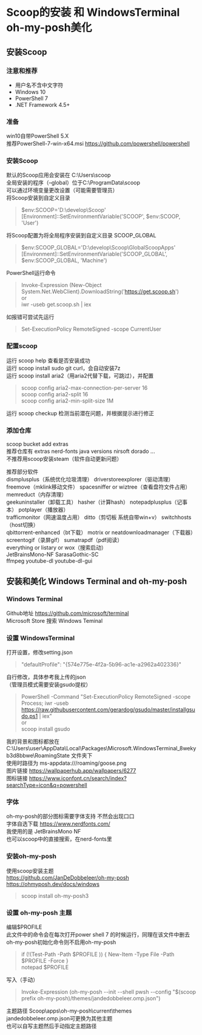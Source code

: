# Scoop的安装 和 WindowsTerminal oh-my-posh美化



## 安装Scoop

### 注意和推荐
- 用户名不含中文字符
- Windows 10
- PowerShell 7
- .NET Framework 4.5+

### 准备
win10自带PowerShell 5.X  
推荐PowerShell-7-win-x64.msi  https://github.com/powershell/powershell

### 安装Scoop
默认的Scoop应用会安装在 C:\Users<user>\scoop  
全局安装的程序（–global）位于C:\ProgramData\scoop  
可以通过环境变量更改设置（可能需要管理员）  
将Scoop安装到自定义目录
>\$env:SCOOP='D:\develop\Scoop'  
>[Environment]::SetEnvironmentVariable('SCOOP', $env:SCOOP, 'User')

将Scoop配置为将全局程序安装到自定义目录 SCOOP_GLOBAL
>\$env:SCOOP_GLOBAL='D:\develop\Scoop\GlobalScoopApps'  
>[Environment]::SetEnvironmentVariable('SCOOP_GLOBAL', $env:SCOOP_GLOBAL, 'Machine')


PowerShell运行命令
>Invoke-Expression (New-Object System.Net.WebClient).DownloadString('https://get.scoop.sh')  
>or  
>iwr -useb get.scoop.sh | iex

如报错可尝试先运行
>Set-ExecutionPolicy RemoteSigned -scope CurrentUser

### 配置scoop
运行 scoop help 查看是否安装成功  
运行 scoop install sudo git curl，会自动安装7z  
运行 scoop install aria2（用aria2代替下载，可跳过），并配置
>scoop config aria2-max-connection-per-server 16  
>scoop config aria2-split 16  
>scoop config aria2-min-split-size 1M  

运行 scoop checkup 检测当前潜在问题，并根据提示进行修正

### 添加仓库
scoop bucket add extras  
推荐仓库有 extras nerd-fonts java versions nirsoft dorado ...  
不推荐用scoop安装steam（软件自动更新问题）  
  
推荐部分软件  
dismplusplus（系统优化垃圾清理） driverstoreexplorer（驱动清理） freemove（mklink移动文件） spacesniffer or wiztree（查看盘符文件占用） memreduct（内存清理）  
geekuninstaller（卸载工具） hasher（计算hash） notepadplusplus（记事本） potplayer（播放器）  
trafficmonitor（网速温度占用） ditto（剪切板 系统自带win+v） switchhosts（host切换）  
qbittorrent-enhanced（bt下载） motrix or neatdownloadmanager（下载器）  
screentogif（录屏gif） sumatrapdf（pdf阅读）  
everything or listary or wox（搜索启动）  
JetBrainsMono-NF SarasaGothic-SC   
ffmpeg youtube-dl youtube-dl-gui    







## 安装和美化 Windows Terminal and oh-my-posh

### Windows Terminal
Github地址 https://github.com/microsoft/terminal  
Microsoft Store 搜索 Windows Teminal

### 设置 WindowsTerminal
打开设置，修改setting.json
>"defaultProfile": "{574e775e-4f2a-5b96-ac1e-a2962a402336}"

自行修改，具体参考我上传的json  
（管理员模式需要安装gsudo提权）
>PowerShell -Command "Set-ExecutionPolicy RemoteSigned -scope Process; iwr -useb https://raw.githubusercontent.com/gerardog/gsudo/master/installgsudo.ps1 | iex"  
>or    
>scoop install gsudo  

我的背景和图标都放在 C:\Users\user\AppData\Local\Packages\Microsoft.WindowsTerminal_8wekyb3d8bbwe\RoamingState 文件夹下  
使用时路径为 ms-appdata:///roaming/goose.png  
图片链接 https://wallpaperhub.app/wallpapers/6277  
图标链接 https://www.iconfont.cn/search/index?searchType=icon&q=powershell

### 字体
oh-my-posh的部分图标需要字体支持 不然会出现口口  
字体自选下载 https://www.nerdfonts.com/  
我使用的是 JetBrainsMono NF  
也可以scoop中的直接搜索，在nerd-fonts里

### 安装oh-my-posh
使用scoop安装主题  
https://github.com/JanDeDobbeleer/oh-my-posh  
https://ohmyposh.dev/docs/windows  
>scoop install oh-my-posh3

### 设置 oh-my-posh 主题
编辑$PROFILE  
此文件中的命令会在每次打开power shell 7 的时候运行，同理在该文件中删去oh-my-posh初始化命令则不启用oh-my-posh
>if (!(Test-Path -Path \$PROFILE )) { New-Item -Type File -Path $PROFILE -Force }  
>notepad $PROFILE

写入（手动）
>Invoke-Expression (oh-my-posh --init --shell pwsh --config "$(scoop prefix oh-my-posh)/themes/jandedobbeleer.omp.json")

主题路径 Scoop\apps\oh-my-posh\current\themes  
jandedobbeleer.omp.json可更换为其他主题  
也可以自写主题然后手动指定主题路径

